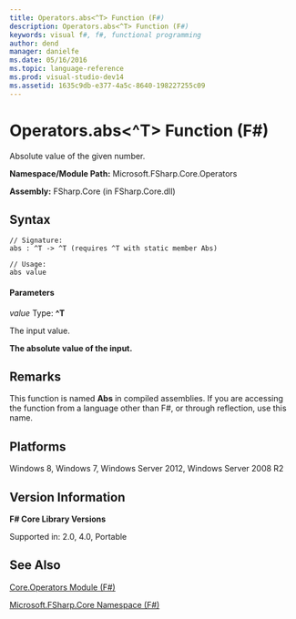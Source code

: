 ```yaml
---
title: Operators.abs<^T> Function (F#)
description: Operators.abs<^T> Function (F#)
keywords: visual f#, f#, functional programming
author: dend
manager: danielfe
ms.date: 05/16/2016
ms.topic: language-reference
ms.prod: visual-studio-dev14
ms.assetid: 1635c9db-e377-4a5c-8640-198227255c09 
---
```


# Operators.abs<^T> Function (F#)

Absolute value of the given number.

**Namespace/Module Path:** Microsoft.FSharp.Core.Operators

**Assembly:** FSharp.Core (in FSharp.Core.dll)


## Syntax

```
// Signature:
abs : ^T -> ^T (requires ^T with static member Abs)

// Usage:
abs value
```

#### Parameters
*value*
Type: **^T**


The input value.



**The absolute value of the input.**
## Remarks
This function is named **Abs** in compiled assemblies. If you are accessing the function from a language other than F#, or through reflection, use this name.


## Platforms
Windows 8, Windows 7, Windows Server 2012, Windows Server 2008 R2


## Version Information
**F# Core Library Versions**

Supported in: 2.0, 4.0, Portable




## See Also
[Core.Operators Module &#40;F&#35;&#41;](Core.Operators-Module-%5BFSharp%5D.md)

[Microsoft.FSharp.Core Namespace &#40;F&#35;&#41;](Microsoft.FSharp.Core-Namespace-%5BFSharp%5D.md)

